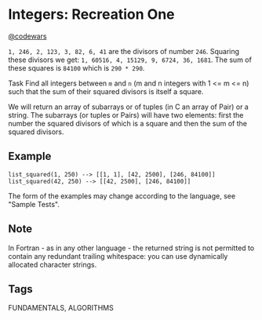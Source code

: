 # Integers: Recreation One

[@codewars](https://www.codewars.com/kata/55aa075506463dac6600010d)

`1, 246, 2, 123, 3, 82, 6, 41` are the divisors of number `246`. Squaring these divisors we get: `1, 60516, 4, 15129, 9, 6724, 36, 1681`. The sum of these squares is `84100` which is `290 * 290`.

Task
Find all integers between `m` and `n` (m and n integers with 1 <= m <= n) such that the sum of their squared divisors is itself a square.

We will return an array of subarrays or of tuples (in C an array of Pair) or a string. The subarrays (or tuples or Pairs) will have two elements: first the number the squared divisors of which is a square and then the sum of the squared divisors.

## Example

```text
list_squared(1, 250) --> [[1, 1], [42, 2500], [246, 84100]]
list_squared(42, 250) --> [[42, 2500], [246, 84100]]
```

The form of the examples may change according to the language, see "Sample Tests".

## Note

In Fortran - as in any other language - the returned string is not permitted to contain any redundant trailing whitespace: you can use dynamically allocated character strings.

## Tags

FUNDAMENTALS, ALGORITHMS
